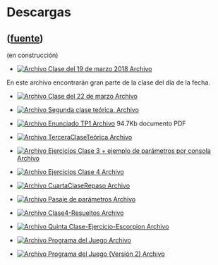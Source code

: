 # Descargas
([fuente](https://campus.exactas.uba.ar/course/view.php?id=1010&section=3))
---
(en construcción)

  - [![Archivo](https://campus.exactas.uba.ar/theme/image.php/magazine/core/1462913092/f/pdf) Clase del 19 de marzo 2018 Archivo](https://campus.exactas.uba.ar/mod/resource/view.php?id=59822)

En este archivo encontrarán gran parte de la clase del día de la fecha.

  - [![Archivo](https://campus.exactas.uba.ar/theme/image.php/magazine/core/1462913092/f/archive) Clase del 22 de marzo Archivo](https://campus.exactas.uba.ar/mod/resource/view.php?id=60049)

  - [![Archivo](https://campus.exactas.uba.ar/theme/image.php/magazine/core/1462913092/f/pdf) Segunda clase teórica. Archivo](https://campus.exactas.uba.ar/mod/resource/view.php?id=60054)

  - [![Archivo](https://campus.exactas.uba.ar/theme/image.php/magazine/core/1462913092/f/pdf) Enunciado TP1 Archivo](https://campus.exactas.uba.ar/mod/resource/view.php?id=60175) 94.7Kb documento PDF

  - [![Archivo](https://campus.exactas.uba.ar/theme/image.php/magazine/core/1462913092/f/pdf) TerceraClaseTeórica Archivo](https://campus.exactas.uba.ar/mod/resource/view.php?id=60177)

  - [![Archivo](https://campus.exactas.uba.ar/theme/image.php/magazine/core/1462913092/f/archive) Ejercicios Clase 3 + ejemplo de parámetros por consola Archivo](https://campus.exactas.uba.ar/mod/resource/view.php?id=60185)

  - [![Archivo](https://campus.exactas.uba.ar/theme/image.php/magazine/core/1462913092/f/pdf) Ejercicios Clase 4 Archivo](https://campus.exactas.uba.ar/mod/resource/view.php?id=60482)

  - [![Archivo](https://campus.exactas.uba.ar/theme/image.php/magazine/core/1462913092/f/pdf) CuartaClaseRepaso Archivo](https://campus.exactas.uba.ar/mod/resource/view.php?id=60499)

  - [![Archivo](https://campus.exactas.uba.ar/theme/image.php/magazine/core/1462913092/f/pdf) Pasaje de parámetros Archivo](https://campus.exactas.uba.ar/mod/resource/view.php?id=60596)

  - [![Archivo](https://campus.exactas.uba.ar/theme/image.php/magazine/core/1462913092/f/archive) Clase4-Resueltos Archivo](https://campus.exactas.uba.ar/mod/resource/view.php?id=60610)

  - [![Archivo](https://campus.exactas.uba.ar/theme/image.php/magazine/core/1462913092/f/pdf) Quinta Clase-Ejercicio-Escorpion Archivo](https://campus.exactas.uba.ar/mod/resource/view.php?id=60788)

  - [![Archivo](https://campus.exactas.uba.ar/theme/image.php/magazine/core/1462913092/f/sourcecode) Programa del Juego Archivo](https://campus.exactas.uba.ar/mod/resource/view.php?id=60789)

  - [![Archivo](https://campus.exactas.uba.ar/theme/image.php/magazine/core/1462913092/f/sourcecode) Programa del Juego (Versión 2) Archivo](https://campus.exactas.uba.ar/mod/resource/view.php?id=60807)

